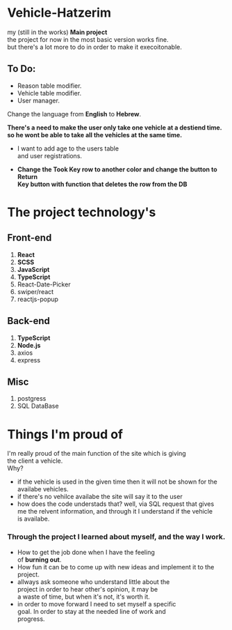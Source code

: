 # Vehicle-Hatzerim

my (still in the works) **Main project**  
the project for now in the most basic version works fine.  
but there's a lot more to do in order to make it execoitonable.

## To Do:

- Reason table modifier.
- Vehicle table modifier.
- User manager.

Change the language from **English** to **Hebrew**.

**There's a need to make the user only take one vehicle at a destiend time.**  
**so he wont be able to take all the vehicles at the same time.**

- I want to add age to the users table  
  and user registrations.

- **Change the Took Key row to another color and change the button to Return**  
  **Key button with function that deletes the row from the DB**

#

# The project technology's

## Front-end

1. **React**
2. **SCSS**
3. **JavaScript**
4. **TypeScript**
5. React-Date-Picker
6. swiper/react
7. reactjs-popup

## Back-end

1. **TypeScript**
2. **Node.js**
3. axios
4. express

## Misc

1. postgress
2. SQL DataBase

#

# Things I'm proud of

I'm really proud of the main function of the site which is giving  
the client a vehicle.  
Why?

- if the vehicle is used in the given time then it will not be shown for the  
  availabe vehicles.
- if there's no vehilce availabe the site will say it to the user
- how does the code understads that? well, via SQL request that gives  
  me the relvent information, and through it I understand if the vehicle  
  is availabe.

### Through the project I learned about myself, and the way I work.

- How to get the job done when I have the feeling  
  of **burning out**.
- How fun it can be to come up with new ideas and
  implement it to the project.
- allways ask someone who understand little about the  
  project in order to hear other's opinion, it may be  
  a waste of time, but when it's not, it's worth it.
- in order to move forward I need to set myself a specific  
  goal. In order to stay at the needed line of work and  
  progress.
